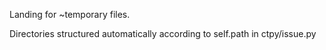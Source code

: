 Landing for ~temporary files.

Directories structured automatically according to self.path in ctpy/issue.py
